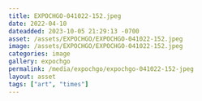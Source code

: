 ```yaml
---
title: EXPOCHGO-041022-152.jpeg
date: 2022-04-10
dateadded: 2023-10-05 21:29:13 -0700
asset: /assets/EXPOCHGO/EXPOCHGO-041022-152.jpeg
image: /assets/EXPOCHGO/EXPOCHGO-041022-152.jpeg
categories: image
gallery: expochgo
permalink: /media/expochgo/expochgo-041022-152-jpeg
layout: asset
tags: ["art", "times"]
--- 
```

